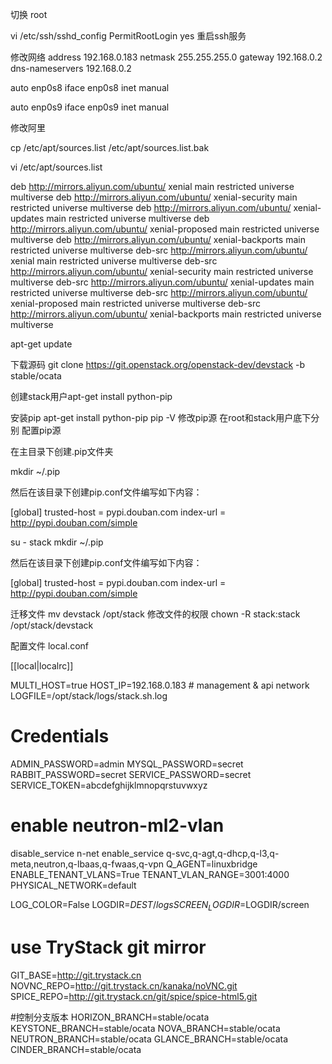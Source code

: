 切换 root

vi /etc/ssh/sshd_config
PermitRootLogin yes
重启ssh服务

修改网络
address 192.168.0.183
netmask 255.255.255.0
gateway 192.168.0.2
dns-nameservers 192.168.0.2

auto enp0s8 
iface enp0s8 inet manual

auto enp0s9
iface enp0s9 inet manual

修改阿里

cp /etc/apt/sources.list /etc/apt/sources.list.bak

vi /etc/apt/sources.list

deb http://mirrors.aliyun.com/ubuntu/ xenial main restricted universe multiverse
deb http://mirrors.aliyun.com/ubuntu/ xenial-security main restricted universe multiverse
deb http://mirrors.aliyun.com/ubuntu/ xenial-updates main restricted universe multiverse
deb http://mirrors.aliyun.com/ubuntu/ xenial-proposed main restricted universe multiverse
deb http://mirrors.aliyun.com/ubuntu/ xenial-backports main restricted universe multiverse
deb-src http://mirrors.aliyun.com/ubuntu/ xenial main restricted universe multiverse
deb-src http://mirrors.aliyun.com/ubuntu/ xenial-security main restricted universe multiverse
deb-src http://mirrors.aliyun.com/ubuntu/ xenial-updates main restricted universe multiverse
deb-src http://mirrors.aliyun.com/ubuntu/ xenial-proposed main restricted universe multiverse
deb-src http://mirrors.aliyun.com/ubuntu/ xenial-backports main restricted universe multiverse

apt-get update

下载源码
git clone https://git.openstack.org/openstack-dev/devstack -b stable/ocata


创建stack用户apt-get install python-pip

安装pip
apt-get install python-pip
pip -V
修改pip源
 在root和stack用户底下分别 配置pip源


 在主目录下创建.pip文件夹

mkdir ~/.pip

然后在该目录下创建pip.conf文件编写如下内容：

[global]
trusted-host =  pypi.douban.com
index-url = http://pypi.douban.com/simple


su - stack
mkdir ~/.pip

然后在该目录下创建pip.conf文件编写如下内容：

[global]
trusted-host =  pypi.douban.com
index-url = http://pypi.douban.com/simple


迁移文件
mv devstack /opt/stack
修改文件的权限
chown -R stack:stack /opt/stack/devstack


配置文件
local.conf

[[local|localrc]]

MULTI_HOST=true
HOST_IP=192.168.0.183 # management & api network
LOGFILE=/opt/stack/logs/stack.sh.log

# Credentials
ADMIN_PASSWORD=admin
MYSQL_PASSWORD=secret
RABBIT_PASSWORD=secret
SERVICE_PASSWORD=secret
SERVICE_TOKEN=abcdefghijklmnopqrstuvwxyz

# enable neutron-ml2-vlan
disable_service n-net
enable_service q-svc,q-agt,q-dhcp,q-l3,q-meta,neutron,q-lbaas,q-fwaas,q-vpn
Q_AGENT=linuxbridge
ENABLE_TENANT_VLANS=True
TENANT_VLAN_RANGE=3001:4000
PHYSICAL_NETWORK=default

LOG_COLOR=False
LOGDIR=$DEST/logs
SCREEN_LOGDIR=$LOGDIR/screen

# use TryStack git mirror
GIT_BASE=http://git.trystack.cn
NOVNC_REPO=http://git.trystack.cn/kanaka/noVNC.git
SPICE_REPO=http://git.trystack.cn/git/spice/spice-html5.git

#控制分支版本
HORIZON_BRANCH=stable/ocata
KEYSTONE_BRANCH=stable/ocata
NOVA_BRANCH=stable/ocata
NEUTRON_BRANCH=stable/ocata
GLANCE_BRANCH=stable/ocata
CINDER_BRANCH=stable/ocata